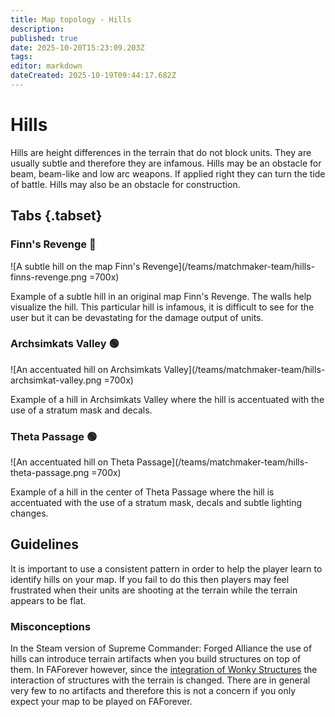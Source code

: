 ```yaml
---
title: Map topology - Hills
description: 
published: true
date: 2025-10-20T15:23:09.203Z
tags: 
editor: markdown
dateCreated: 2025-10-19T09:44:17.682Z
---
```


# Hills

Hills are height differences in the terrain that do not block units. They are usually subtle and therefore they are infamous. Hills may be an obstacle for beam, beam-like and low arc weapons. If applied right they can turn the tide of battle. Hills may also be an obstacle for construction.

## Tabs {.tabset}
### Finn's Revenge :red_circle:

![A subtle hill on the map Finn's Revenge](/teams/matchmaker-team/hills-finns-revenge.png =700x)

Example of a subtle hill in an original map Finn's Revenge. The walls help visualize the hill. This particular hill is infamous, it is difficult to see for the user but it can be devastating for the damage output of units.

### Archsimkats Valley :green_circle:

![An accentuated hill on Archsimkats Valley](/teams/matchmaker-team/hills-archsimkat-valley.png =700x)

Example of a hill in Archsimkats Valley where the hill is accentuated with the use of a stratum mask and decals. 

### Theta Passage :green_circle:

![An accentuated hill on Theta Passage](/teams/matchmaker-team/hills-theta-passage.png =700x)

Example of a hill in the center of Theta Passage where the hill is accentuated with the use of a stratum mask, decals and subtle lighting changes.

## Guidelines

It is important to use a consistent pattern in order to help the player learn to identify hills on your map. If you fail to do this then players may feel frustrated when their units are shooting at the terrain while the terrain appears to be flat. 

### Misconceptions

In the Steam version of Supreme Commander: Forged Alliance the use of hills can introduce terrain artifacts when you build structures on top of them. In FAForever however, since the [integration of Wonky Structures](https://github.com/FAForever/fa/pull/4584) the interaction of structures with the terrain is changed. There are in general very few to no artifacts and therefore this is not a concern if you only expect your map to be played on FAForever.
